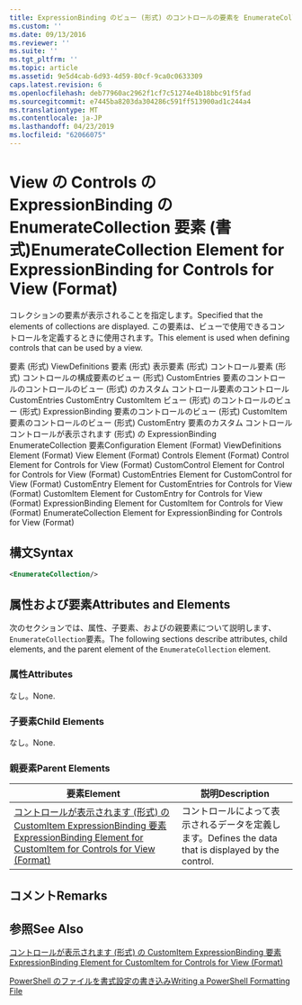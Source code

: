 ```yaml
---
title: ExpressionBinding のビュー (形式) のコントロールの要素を EnumerateCollection |Microsoft Docs
ms.custom: ''
ms.date: 09/13/2016
ms.reviewer: ''
ms.suite: ''
ms.tgt_pltfrm: ''
ms.topic: article
ms.assetid: 9e5d4cab-6d93-4d59-80cf-9ca0c0633309
caps.latest.revision: 6
ms.openlocfilehash: deb77960ac2962f1cf7c51274e4b18bbc91f5fad
ms.sourcegitcommit: e7445ba8203da304286c591ff513900ad1c244a4
ms.translationtype: MT
ms.contentlocale: ja-JP
ms.lasthandoff: 04/23/2019
ms.locfileid: "62066075"
---
```

# <a name="enumeratecollection-element-for-expressionbinding-for-controls-for-view-format"></a><span data-ttu-id="6a3e6-102">View の Controls の ExpressionBinding の EnumerateCollection 要素 (書式)</span><span class="sxs-lookup"><span data-stu-id="6a3e6-102">EnumerateCollection Element for ExpressionBinding for Controls for View (Format)</span></span>

<span data-ttu-id="6a3e6-103">コレクションの要素が表示されることを指定します。</span><span class="sxs-lookup"><span data-stu-id="6a3e6-103">Specified that the elements of collections are displayed.</span></span> <span data-ttu-id="6a3e6-104">この要素は、ビューで使用できるコントロールを定義するときに使用されます。</span><span class="sxs-lookup"><span data-stu-id="6a3e6-104">This element is used when defining controls that can be used by a view.</span></span>

<span data-ttu-id="6a3e6-105">要素 (形式) ViewDefinitions 要素 (形式) 表示要素 (形式) コントロール要素 (形式) コントロールの構成要素のビュー (形式) CustomEntries 要素のコントロールのコントロールのビュー (形式) のカスタム コントロール要素のコントロールCustomEntries CustomEntry CustomItem ビュー (形式) のコントロールのビュー (形式) ExpressionBinding 要素のコントロールのビュー (形式) CustomItem 要素のコントロールのビュー (形式) CustomEntry 要素のカスタム コントロールコントロールが表示されます (形式) の ExpressionBinding EnumerateCollection 要素</span><span class="sxs-lookup"><span data-stu-id="6a3e6-105">Configuration Element (Format) ViewDefinitions Element (Format) View Element (Format) Controls Element (Format) Control Element for Controls for View (Format) CustomControl Element for Control for Controls for View (Format) CustomEntries Element for CustomControl for View (Format) CustomEntry Element for CustomEntries for Controls for View (Format) CustomItem Element for CustomEntry for Controls for View (Format) ExpressionBinding Element for CustomItem for Controls for View (Format) EnumerateCollection Element for ExpressionBinding for Controls for View (Format)</span></span>

## <a name="syntax"></a><span data-ttu-id="6a3e6-106">構文</span><span class="sxs-lookup"><span data-stu-id="6a3e6-106">Syntax</span></span>

```xml
<EnumerateCollection/>
```

## <a name="attributes-and-elements"></a><span data-ttu-id="6a3e6-107">属性および要素</span><span class="sxs-lookup"><span data-stu-id="6a3e6-107">Attributes and Elements</span></span>

<span data-ttu-id="6a3e6-108">次のセクションでは、属性、子要素、およびの親要素について説明します、`EnumerateCollection`要素。</span><span class="sxs-lookup"><span data-stu-id="6a3e6-108">The following sections describe attributes, child elements, and the parent element of the `EnumerateCollection` element.</span></span>

### <a name="attributes"></a><span data-ttu-id="6a3e6-109">属性</span><span class="sxs-lookup"><span data-stu-id="6a3e6-109">Attributes</span></span>

<span data-ttu-id="6a3e6-110">なし。</span><span class="sxs-lookup"><span data-stu-id="6a3e6-110">None.</span></span>

### <a name="child-elements"></a><span data-ttu-id="6a3e6-111">子要素</span><span class="sxs-lookup"><span data-stu-id="6a3e6-111">Child Elements</span></span>

<span data-ttu-id="6a3e6-112">なし。</span><span class="sxs-lookup"><span data-stu-id="6a3e6-112">None.</span></span>

### <a name="parent-elements"></a><span data-ttu-id="6a3e6-113">親要素</span><span class="sxs-lookup"><span data-stu-id="6a3e6-113">Parent Elements</span></span>

|<span data-ttu-id="6a3e6-114">要素</span><span class="sxs-lookup"><span data-stu-id="6a3e6-114">Element</span></span>|<span data-ttu-id="6a3e6-115">説明</span><span class="sxs-lookup"><span data-stu-id="6a3e6-115">Description</span></span>|
|-------------|-----------------|
|[<span data-ttu-id="6a3e6-116">コントロールが表示されます (形式) の CustomItem ExpressionBinding 要素</span><span class="sxs-lookup"><span data-stu-id="6a3e6-116">ExpressionBinding Element for CustomItem for Controls for View (Format)</span></span>](./expressionbinding-element-for-customitem-for-controls-for-view-format.md)|<span data-ttu-id="6a3e6-117">コントロールによって表示されるデータを定義します。</span><span class="sxs-lookup"><span data-stu-id="6a3e6-117">Defines the data that is displayed by the control.</span></span>|

## <a name="remarks"></a><span data-ttu-id="6a3e6-118">コメント</span><span class="sxs-lookup"><span data-stu-id="6a3e6-118">Remarks</span></span>

## <a name="see-also"></a><span data-ttu-id="6a3e6-119">参照</span><span class="sxs-lookup"><span data-stu-id="6a3e6-119">See Also</span></span>

[<span data-ttu-id="6a3e6-120">コントロールが表示されます (形式) の CustomItem ExpressionBinding 要素</span><span class="sxs-lookup"><span data-stu-id="6a3e6-120">ExpressionBinding Element for CustomItem for Controls for View (Format)</span></span>](./expressionbinding-element-for-customitem-for-controls-for-view-format.md)

[<span data-ttu-id="6a3e6-121">PowerShell のファイルを書式設定の書き込み</span><span class="sxs-lookup"><span data-stu-id="6a3e6-121">Writing a PowerShell Formatting File</span></span>](./writing-a-powershell-formatting-file.md)
